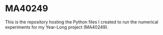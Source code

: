 # MA40249
This is the repository hosting the Python files I created to run the numerical experiments for my Year-Long project (MA40249).

